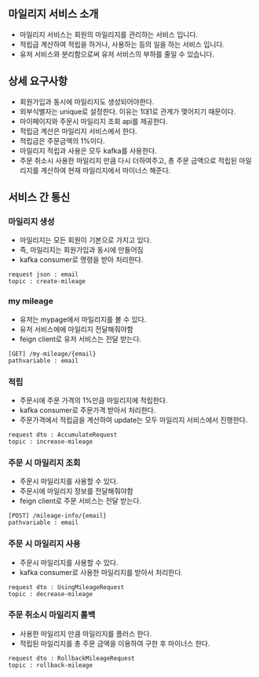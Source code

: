 ## 마일리지 서비스 소개
* 마일리지 서비스는 회원의 마일리지를 관리하는 서비스 입니다.
* 적립급 계산하여 적립을 하거나, 사용하는 등의 일을 하는 서비스 입니다.
* 유저 서비스와 분리함으로써 유저 서비스의 부하를 줄일 수 있습니다.

## 상세 요구사항
* 회원가입과 동시에 마일리지도 생성되어야한다.
* 외부식별자는 unique로 설정한다. 이유는 1대1로 관계가 맺어지기 때문이다.
* 마이페이지와 주문시 마일리지 조회 api를 제공한다.
* 적립금 계산은 마일리지 서비스에서 한다.
* 적립금은 주문금액의 1%이다.
* 마일리지 적립과 사용은 모두 kafka를 사용한다.
* 주문 취소시 사용한 마일리지 만큼 다시 더하여주고, 총 주문 금액으로 적립된 마일리지를 계산하여 현재 마일리지에서 마이너스 해준다.

## 서비스 간 통신
### 마일리지 생성
* 마일리지는 모든 회원이 기본으로 가지고 있다.
* 즉, 마일리지는 회원가입과 동시에 만들어짐
* kafka consumer로 명령을 받아 처리한다.
```
request json : email
topic : create-mileage
```
### my mileage
* 유저는 mypage에서 마일리지를 볼 수 있다.
* 유저 서비스에에 마일리지 전달해줘야함
* feign client로 유저 서비스는 전달 받는다.
```
[GET] /my-mileage/{email}
pathvariable : email
```
### 적립
* 주문시에 주문 가격의 1%만큼 마일리지에 적립한다.
* kafka consumer로 주문가격 받아서 처리한다.
* 주문가격에서 적립급을 계산하여 update는 모두 마일리지 서비스에서 진행한다.
```
request dto : AccumulateRequest
topic : increase-mileage
```
### 주문 시 마일리지 조회
* 주문시 마일리지를 사용할 수 있다.
* 주문시에 마일리지 정보를 전달해줘야함
* feign client로 주문 서비스는 전달 받는다.
```
[POST] /mileage-info/{email}
pathvariable : email
```
### 주문 시 마일리지 사용
* 주문시 마일리지를 사용할 수 있다.
* kafka consumer로 사용한 마일리지를 받아서 처리한다.
```
request dto : UsingMileageRequest
topic : decrease-mileage
```
### 주문 취소시 마일리지 롤백
* 사용한 마일리지 만큼 마일리지를 플러스 한다.
* 적립된 마일리지를 총 주문 금액을 이용하여 구한 후 마이너스 한다.
```
request dto : RollbackMileageRequest
topic : rollback-mileage
```